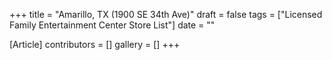 +++
title = "Amarillo, TX (1900 SE 34th Ave)"
draft = false
tags = ["Licensed Family Entertainment Center Store List"]
date = ""

[Article]
contributors = []
gallery = []
+++